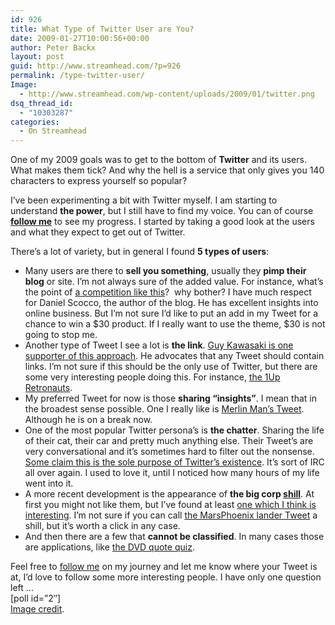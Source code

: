 ```yaml
---
id: 926
title: What Type of Twitter User are You?
date: 2009-01-27T10:00:56+00:00
author: Peter Backx
layout: post
guid: http://www.streamhead.com/?p=926
permalink: /type-twitter-user/
Image:
  - http://www.streamhead.com/wp-content/uploads/2009/01/twitter.png
dsq_thread_id:
  - "10303287"
categories:
  - On Streamhead
---
```

One of my 2009 goals was to get to the bottom of **Twitter** and its users. What makes them tick? And why the hell is a service that only gives you 140 characters to express yourself so popular?

I&#8217;ve been experimenting a bit with Twitter myself. I am starting to understand **the power**, but I still have to find my voice. You can of course **<a title="Twitter / pbackx" href="http://twitter.com/pbackx" target="_blank">follow me</a>** to see my progress. I started by taking a good look at the users and what they expect to get out of Twitter.

There&#8217;s a lot of variety, but in general I found **5 types of users**:

  * Many users are there to **sell you something**, usually they **pimp their blog** or site. I&#8217;m not always sure of the added value. For instance, what&#8217;s the point of <a title="Twitter Contest: Win A Premium WordPress Theme" href="http://www.dailyblogtips.com/twitter-contest-win-a-premium-wordpress-theme/" target="_blank">a competition like this</a>?  why bother? I have much respect for Daniel Scocco, the author of the blog. He has excellent insights into online business. But I&#8217;m not sure I&#8217;d like to put an add in my Tweet for a chance to win a $30 product. If I really want to use the theme, $30 is not going to stop me.
  * Another type of Tweet I see a lot is **the link**. <a title="Looking for Mr. Goodtweet" href="http://blog.guykawasaki.com/2008/11/looking-for-m-1.html" target="_blank">Guy Kawasaki is one supporter of this approach</a>. He advocates that any Tweet should contain links. I&#8217;m not sure if this should be the only use of Twitter, but there are some very interesting people doing this. For instance, <a title="Twitter / retronauts" href="http://twitter.com/retronauts" target="_blank">the 1Up Retronauts</a>.
  * My preferred Tweet for now is those **sharing &#8220;insights&#8221;**. I mean that in the broadest sense possible. One I really like is <a title="Twitter / hotdogsladies" href="http://twitter.com/hotdogsladies" target="_blank">Merlin Man&#8217;s Tweet</a>. Although he is on a break now.
  * One of the most popular Twitter persona&#8217;s is **the chatter**. Sharing the life of their cat, their car and pretty much anything else. Their Tweet&#8217;s are very conversational and it&#8217;s sometimes hard to filter out the nonsense. <a title="Twitterranting: On Ego Pedestals and Auto Following" href="http://menwithpens.ca/twitterranting-ego-pedastels" target="_blank">Some claim this is the sole purpose of Twitter&#8217;s existence</a>. It&#8217;s sort of IRC all over again. I used to love it, until I noticed how many hours of my life went into it.
  * A more recent development is the appearance of **the big corp <a title="Shill - Wikipedia, the free encyclopedia" href="http://en.wikipedia.org/wiki/Shill" target="_blank">shill</a>**. At first you might not like them, but I&#8217;ve found at least <a title="Twitter / maxkerning" href="http://twitter.com/maxkerning" target="_blank">one which I think is interesting</a>. I&#8217;m not sure if you can call <a title="Twitter / MarsPhoenix" href="http://twitter.com/MarsPhoenix" target="_blank">the MarsPhoenix lander Tweet</a> a shill, but it&#8217;s worth a click in any case.
  * And then there are a few that **cannot be classified**. In many cases those are applications, like <a title="Twitter / DVDQuotes" href="http://twitter.com/DVDQuotes" target="_blank">the DVD quote quiz</a>.

<div>
  <div>
    Feel free to <a title="Twitter / pbackx" href="http://twitter.com/pbackx" target="_blank">follow me</a> on my journey and let me know where your Tweet is at, I&#8217;d love to follow some more interesting people. I have only one question left &#8230;
  </div>
  
  <div>
    [poll id=&#8221;2&#8243;]
  </div>
  
  <div>
    <a title="Marc's Twitter friends" href="http://flickr.com/photos/trinnity/2909816334/" target="_blank">Image credit</a>.
  </div>
</div>

<!-- AddThis Advanced Settings generic via filter on the_content -->

<!-- AddThis Share Buttons generic via filter on the_content -->